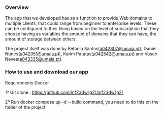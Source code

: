 
### Overview

The app that we developed has as a function to provide Web domains to multiple clients, that could range from beginner to enterprise levels. These can be configured to their liking based on the level of subscription that they choose having as variables the amount of domains that they can have, the amount of storage between others.

The project itself was done by Betania Santos(a042807@umaia.pt), Daniel Nunes(a042051@umaia.pt), Karim Patatas(a042542@umaia.pt) and Vasco Neves(a043335@umaia.pt).

### How to use and download our app

Requirements 
Docker 

1º Git clone : https://github.com/inf23dw1g21/inf23dw1g21

2º Run docker compose up -d --build command, you need to do this on the folder of the project

